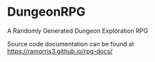 # DungeonRPG
A Randomly Generated Dungeon Exploration RPG

Source code documentation can be found at https://ramorris3.github.io/rpg-docs/
